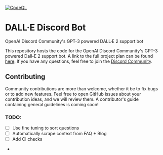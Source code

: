 [![CodeQL](https://github.com/openai/dalle-discord-bot/actions/workflows/codeql-analysis.yml/badge.svg)](https://github.com/openai/dalle-discord-bot/actions/workflows/codeql-analysis.yml)

# DALL·E Discord Bot

OpenAI Discord Community's GPT-3 powered DALL·E 2 support bot

This repository hosts the code for the OpenAI Discord Community's GPT-3 powered Dall-E 2 support bot. A link to the full project plan can be found [here](https://docs.google.com/document/d/1Qmp-jIhAoITMHOB8d-UluCS4JCDT2DwCsQGFqWCZsFo/edit?usp=sharing). If you have any questions, feel free to join the [Discord Community](https://www.discord.gg/openaidalle).

## Contributing

Community contributions are more than welcome, whether it be to fix bugs or to add new features. Feel free to open GitHub issues about your contribution ideas, and we will review them. A contributor's guide containing general guidelines is coming soon!

### TODO:

- [ ] Use fine tuning to sort questions
- [ ] Automatically scrape context from FAQ + Blog
- [ ] Add CI checks
-
